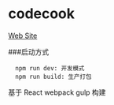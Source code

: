 # codecook

[Web Site](http://www.tangsj.com)

###启动方式

```
  npm run dev: 开发模式
  npm run build: 生产打包
```

基于 React webpack gulp 构建